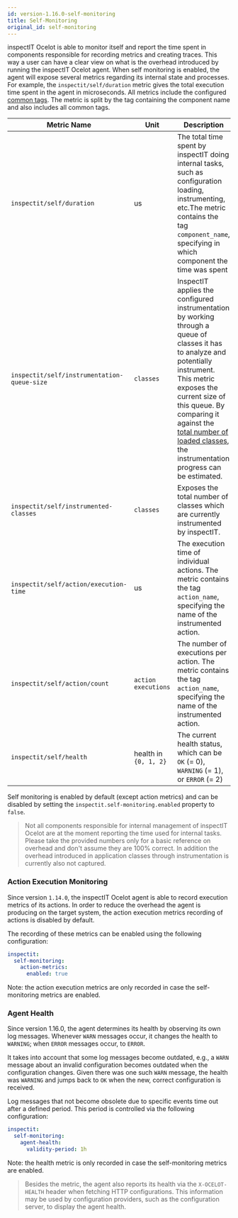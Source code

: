 ```yaml
---
id: version-1.16.0-self-monitoring
title: Self-Monitoring
original_id: self-monitoring
---
```


inspectIT Ocelot is able to monitor itself and report the time spent in components responsible for recording metrics and creating traces.
This way a user can have a clear view on what is the overhead introduced by running the inspectIT Ocelot agent.
When self monitoring is enabled, the agent will expose several metrics regarding its internal state and processes.
For example, the `inspectit/self/duration` metric gives the total execution time spent in the agent in microseconds.
All metrics include the configured [common tags](metrics/common-tags.md).
The metric is split by the tag containing the component name and also includes all common tags.

|Metric Name |Unit| Description
|---|---|---|
|```inspectit/self/duration```|us|The total time spent by inspectIT doing internal tasks, such as configuration loading, instrumenting, etc.The metric contains the tag ```component_name```, specifying in which component the time was spent
|```inspectit/self/instrumentation-queue-size```|`classes`|InspectIT applies the configured instrumentation by working through a queue of classes it has to analyze and potentially instrument. This metric exposes the current size of this queue. By comparing it against the [total number of loaded classes](metrics/metric-recorders.md#class-loading-metrics), the instrumentation progress can be estimated.
|```inspectit/self/instrumented-classes```|`classes`|Exposes the total number of classes which are currently instrumented by inspectIT.
|```inspectit/self/action/execution-time```|us|The execution time of individual actions. The metric contains the tag `action_name`, specifying the name of the instrumented action.
|```inspectit/self/action/count```|`action executions`|The number of executions per action. The metric contains the tag `action_name`, specifying the name of the instrumented action.
|```inspectit/self/health```|health in `{0, 1, 2}`|The current health status, which can be `OK` (= 0), `WARNING` (= 1), or `ERROR` (= 2)

Self monitoring is enabled by default (except action metrics) and can be disabled by setting the `inspectit.self-monitoring.enabled` property to `false`.

> Not all components responsible for internal management of inspectIT Ocelot are at the moment reporting the time used for internal tasks. Please take the provided numbers only for a basic reference on overhead and don't assume they are 100% correct. In addition the overhead introduced in application classes through instrumentation is currently also not captured.

### Action Execution Monitoring

Since version `1.14.0`, the inspectIT Ocelot agent is able to record execution metrics of its actions.
In order to reduce the overhead the agent is producing on the target system, the action execution metrics recording of actions is disabled by default.

The recording of these metrics can be enabled using the following configuration:

```yaml
inspectit:
  self-monitoring:
    action-metrics:
      enabled: true
```

Note: the action execution metrics are only recorded in case the self-monitoring metrics are enabled. 

### Agent Health

Since version 1.16.0, the agent determines its health by observing its own log messages.
Whenever `WARN` messages occur, it changes the health to `WARNING`; when `ERROR` messages occur, to `ERROR`.

It takes into account that some log messages become outdated, e.g., a `WARN` message about an invalid configuration
becomes outdated when the configuration changes. Given there was one such `WARN` message, the health was `WARNING` and
jumps back to `OK` when the new, correct configuration is received.

Log messages that not become obsolete due to specific events time out after a defined period.
This period is controlled via the following configuration:

```yaml
inspectit:
  self-monitoring:
    agent-health:
      validity-period: 1h
```

Note: the health metric is only recorded in case the self-monitoring metrics are enabled.

> Besides the metric, the agent also reports its health via the `X-OCELOT-HEALTH` header when fetching HTTP configurations.
> This information may be used by configuration providers, such as the configuration server, to display the agent health.

